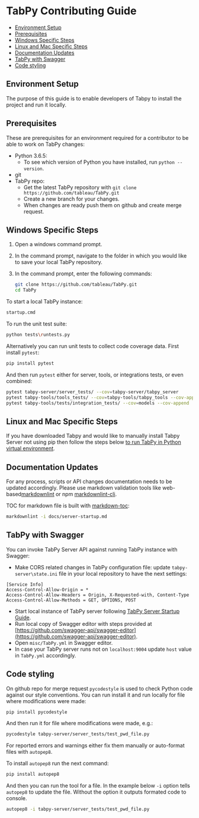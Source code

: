 # TabPy Contributing Guide

<!-- toc -->

- [Environment Setup](#environment-setup)
- [Prerequisites](#prerequisites)
- [Windows Specific Steps](#windows-specific-steps)
- [Linux and Mac Specific Steps](#linux-and-mac-specific-steps)
- [Documentation Updates](#documentation-updates)
- [TabPy with Swagger](#tabpy-with-swagger)
- [Code styling](#code-styling)

<!-- tocstop -->

## Environment Setup

The purpose of this guide is to enable developers of Tabpy to install the project
and run it locally.

## Prerequisites

These are prerequisites for an environment required for a contributor to
be able to work on TabPy changes:

- Python 3.6.5:
  - To see which version of Python you have installed, run ```python --version```.
- git
- TabPy repo:
  - Get the latest TabPy repository with `git clone https://github.com/tableau/TabPy.git`
  - Create a new branch for your changes.
  - When changes are ready push them on github and create merge request.

## Windows Specific Steps

1. Open a windows command prompt.
2. In the command prompt, navigate to the folder in which you would like to save
   your local TabPy repository.
3. In the command prompt, enter the following commands:

    ```sh
    git clone https://github.com/tableau/TabPy.git
    cd TabPy
    ```

To start a local TabPy instance:

```sh
startup.cmd
```

To run the unit test suite:

```sh
python tests\runtests.py
```

Alternatively you can run unit tests to collect code coverage data. First
install `pytest`:

```sh
pip install pytest
```

And then run `pytest` either for server, tools, or integrations tests, or even combined:

```sh
pytest tabpy-server/server_tests/ --cov=tabpy-server/tabpy_server
pytest tabpy-tools/tools_tests/ --cov=tabpy-tools/tabpy_tools --cov-append
pytest tabpy-tools/tests/integration_tests/ --cov=models --cov-append
```

## Linux and Mac Specific Steps

If you have downloaded Tabpy and would like to manually install Tabpy Server
not using pip then follow the steps below [to run TabPy in Python virtual environment](docs/tabpy-virtualenv.md).

## Documentation Updates

For any process, scripts or API changes documentation needs to be updated accordingly.
Please use markdown validation tools like web-based[markdownlint](https://dlaa.me/markdownlint/)
or npm [markdownlint-cli](https://github.com/igorshubovych/markdownlint-cli).

TOC for markdown file is built with [markdown-toc](https://www.npmjs.com/package/markdown-toc):

```sh
markdownlint -i docs/server-startup.md
```

## TabPy with Swagger

You can invoke TabPy Server API against running TabPy instance with Swagger:

- Make CORS related changes in TabPy configuration file: update `tabpy-server\state.ini`
  file in your local repository to have the next settings:

```config
[Service Info]
Access-Control-Allow-Origin = *
Access-Control-Allow-Headers = Origin, X-Requested-with, Content-Type
Access-Control-Allow-Methods = GET, OPTIONS, POST
```

- Start local instance of TabPy server following [TabPy Server Startup Guide](docs/server-startup.md).
- Run local copy of Swagger editor with steps provided at
  [https://github.com/swagger-api/swagger-editor](https://github.com/swagger-api/swagger-editor).
- Open `misc/TabPy.yml` in Swagger editor.
- In case your TabPy server runs not on `localhost:9004` update
  `host` value in `TabPy.yml` accordingly.

## Code styling

On github repo for merge request `pycodestyle` is used to check Python code
against our style conventions. You can run install it and run locally for
file where modifications were made:

```sh
pip install pycodestyle
```

And then run it for file where modifications were made, e.g.:

```sh
pycodestyle tabpy-server/server_tests/test_pwd_file.py
```

For reported errors and warnings either fix them manually or auto-format files with
`autopep8`.

To install `autopep8` run the next command:

```sh
pip install autopep8
```

And then you can run the tool for a file. In the example below `-i`
option tells `autopep8` to update the file. Without the option it
outputs formated code to console.

```sh
autopep8 -i tabpy-server/server_tests/test_pwd_file.py
```
